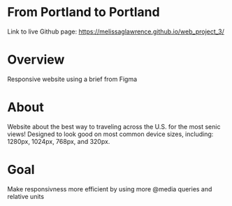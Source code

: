 # From Portland to Portland

Link to live Github page:
https://melissaglawrence.github.io/web_project_3/

# Overview

Responsive website using a brief from Figma

# About

Website about the best way to traveling across the U.S. for the most senic views!
Designed to look good on most common device sizes, including: 1280px, 1024px, 768px, and 320px.

# Goal

Make responsivness more efficient by using more @media queries and relative units
